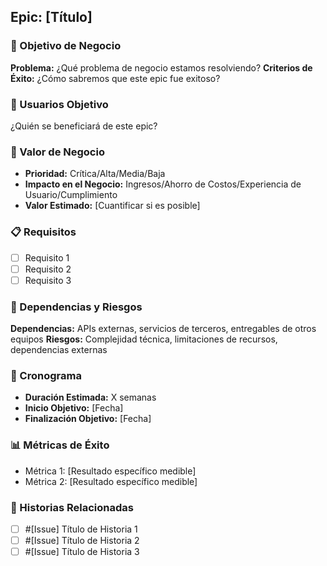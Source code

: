 ## Epic: [Título]

### 🎯 Objetivo de Negocio
**Problema:** ¿Qué problema de negocio estamos resolviendo?
**Criterios de Éxito:** ¿Cómo sabremos que este epic fue exitoso?

### 👥 Usuarios Objetivo
¿Quién se beneficiará de este epic?

### 💼 Valor de Negocio
- **Prioridad:** Crítica/Alta/Media/Baja
- **Impacto en el Negocio:** Ingresos/Ahorro de Costos/Experiencia de Usuario/Cumplimiento
- **Valor Estimado:** [Cuantificar si es posible]

### 📋 Requisitos
- [ ] Requisito 1
- [ ] Requisito 2
- [ ] Requisito 3

### 🚧 Dependencias y Riesgos
**Dependencias:** APIs externas, servicios de terceros, entregables de otros equipos
**Riesgos:** Complejidad técnica, limitaciones de recursos, dependencias externas

### 📅 Cronograma
- **Duración Estimada:** X semanas
- **Inicio Objetivo:** [Fecha]
- **Finalización Objetivo:** [Fecha]

### 📊 Métricas de Éxito
- Métrica 1: [Resultado específico medible]
- Métrica 2: [Resultado específico medible]

### 🔗 Historias Relacionadas
- [ ] #[Issue] Título de Historia 1
- [ ] #[Issue] Título de Historia 2
- [ ] #[Issue] Título de Historia 3
